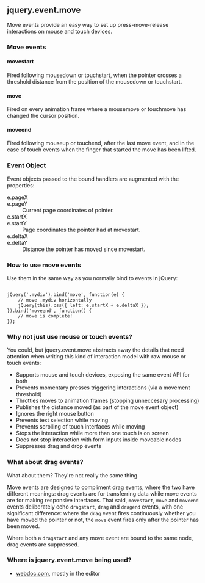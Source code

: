 <h2>jquery.event.move</h2>

<p>Move events provide an easy way to set up press-move-release interactions on mouse and touch devices.</p>

<!--ul>
	<li><a href="#what">Move events API</a></li>
	<li><a href="#how">How to use move events</a></li>
	<li><a href="#why1">Why not just use mouse or touch events?</a></li>
	<li><a href="#why2">What about drag events?</a></li>
	<li><a href="#where">Where is jquery.event.move being used?</a></li>
</ul-->


<h3 id="what">Move events</h3>

<h4>movestart</h4>
<p>Fired following mousedown or touchstart, when the pointer crosses a threshold distance from the position of the mousedown or touchstart.</p>

<h4>move</h4>
<p>Fired on every animation frame where a mousemove or touchmove has changed the cursor position.</p>

<h4>moveend</h4>
<p>Fired following mouseup or touchend, after the last move event, and in the case of touch events when the finger that started the move has been lifted.</p>

<h3>Event Object</h3>

<p>Event objects passed to the bound handlers are augmented with the properties:</p>

<dl>
  <dt>e.pageX<br/>e.pageY</dt><dd>Current page coordinates of pointer.</dd>
  <dt>e.startX<br/>e.startY</dt><dd>Page coordinates the pointer had at movestart.</dd>
  <dt>e.deltaX<br/>e.deltaY</dt><dd>Distance the pointer has moved since movestart.</dd>
</dl>


<h3 id="how">How to use move events</h3>

<p>Use them in the same way as you normally bind to events in jQuery:</p>

<pre><code class="js">
jQuery('.mydiv').bind('move', function(e) {
	// move .mydiv horizontally
	jQuery(this).css({ left: e.startX + e.deltaX });
}).bind('moveend', function() {
	// move is complete!
});
</code></pre>


<h3 id="why1">Why not just use mouse or touch events?</h3>

<p>You could, but jquery.event.move abstracts away the details that need attention when writing this kind of interaction model with raw mouse or touch events:</p>

<ul>
	<li>Supports mouse and touch devices, exposing the same event API for both</li>
	<li>Prevents momentary presses triggering interactions (via a movement threshold)</li>
	<li>Throttles moves to animation frames (stopping unneccesary processing)</li>
	<li>Publishes the distance moved (as part of the move event object)</li>
	<li>Ignores the right mouse button</li>
	<li>Prevents text selection while moving</li>
	<li>Prevents scrolling of touch interfaces while moving</li>
	<li>Stops the interaction while more than one touch is on screen</li>
	<li>Does not stop interaction with form inputs inside moveable nodes</li>
	<li>Suppresses drag and drop events</li>
</ul>


<h3 id="why2">What about drag events?</h3>

<p>What about them? They're not really the same thing.</p>

<p>Move events are designed to compliment drag events, where the two have different meanings: drag events are for transferring data while move events are for making responsive interfaces.
That said, <code>movestart</code>, <code>move</code> and <code>moveend</code> events deliberately echo <code>dragstart</code>, <code>drag</code> and <code>dragend</code> events, with one significant difference:
where the <code>drag</code> event fires continuously whether you have moved the pointer or not, the <code>move</code> event fires only after the pointer has been moved.</p>

<p>Where both a <code>dragstart</code> and any move event are bound to the same node, drag events are suppressed.</p>


<h3 id="where">Where is jquery.event.move being used?</h3>

<ul>
	<li><a href="http://www.webdoc.com">webdoc.com</a>, mostly in the editor</li>
</ul>